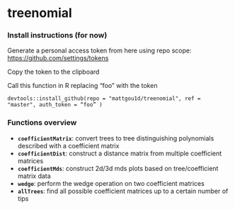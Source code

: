 # treenomial

### Install instructions (for now) 

Generate a personal access token from here using repo scope: 
https://github.com/settings/tokens

Copy the token to the clipboard 

Call this function in R replacing “foo” with the token 

```
devtools::install_github(repo = "mattgou1d/treenomial", ref = "master", auth_token = “foo” )
```

### Functions overview

* __`coefficientMatrix`__: convert trees to tree distinguishing polynomials described with a coefficient matrix
* __`coefficientDist`__: construct a distance matrix from multiple coefficient matrices
* __`coefficientMds`__: construct 2d/3d mds plots based on tree/coefficient matrix data 
* __`wedge`__: perform the wedge operation on two coefficient matrices 
* __`allTrees`__: find all possible coefficient matrices up to a certain number of tips 
